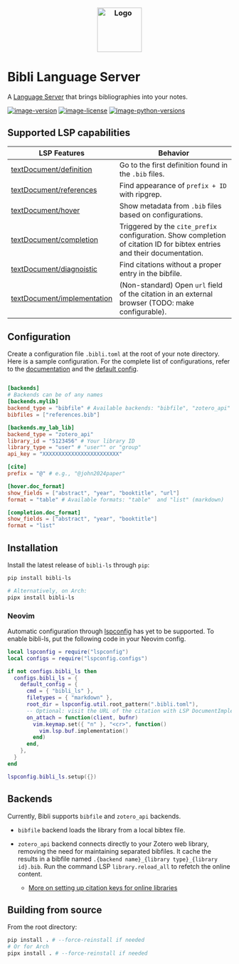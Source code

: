 <h3 align="center">
  <img
    src="https://raw.githubusercontent.com/kha-dinh/bibli-ls/main/docs/logo.jpeg"
    width="100"
    alt="Logo"
  /><br />
</h3>

# Bibli Language Server

A [Language Server](https://microsoft.github.io/language-server-protocol/) that brings bibliographies into your notes.

[![image-version](https://img.shields.io/pypi/v/bibli-ls.svg)](https://python.org/pypi/bibli-ls)
[![image-license](https://img.shields.io/pypi/l/bibli-ls.svg)](https://python.org/pypi/bibli-ls)
[![image-python-versions](https://img.shields.io/badge/python->=3.8-blue)](https://python.org/pypi/bibli-ls)

## Supported LSP capabilities

| LSP Features                                                                                                                                           | Behavior                                                                                                                 |
| ------------------------------------------------------------------------------------------------------------------------------------------------------ | ------------------------------------------------------------------------------------------------------------------------ |
| [textDocument/definition](https://microsoft.github.io/language-server-protocol/specifications/lsp/3.17/specification/#textDocument_definition)         | Go to the first definition found in the `.bib` files.                                                                    |
| [textDocument/references](https://microsoft.github.io/language-server-protocol/specifications/lsp/3.17/specification/#textDocument_references)         | Find appearance of `prefix + ID` with ripgrep.                                                                           |
| [textDocument/hover](https://microsoft.github.io/language-server-protocol/specifications/lsp/3.17/specification/#textDocument_hover)                   | Show metadata from `.bib` files based on configurations.                                                                 |
| [textDocument/completion](https://microsoft.github.io/language-server-protocol/specifications/lsp/3.17/specification/#textDocument_completion)         | Triggered by the `cite_prefix` configuration. Show completion of citation ID for bibtex entries and their documentation. |
| [textDocument/diagnoistic](https://microsoft.github.io/language-server-protocol/specifications/lsp/3.17/specification/#textDocument_completion)        | Find citations without a proper entry in the bibfile.                                                                    |
| [textDocument/implementation](https://microsoft.github.io/language-server-protocol/specifications/lsp/3.17/specification/#textDocument_implementation) | (Non-standard) Open `url` field of the citation in an external browser (TODO: make configurable).                        |

## Configuration

Create a configuration file `.bibli.toml` at the root of your note directory. Here is a sample configuration. For the complete list of configurations, refer to the [documentation](/docs/configurations.md) and the [default config](/docs/default-config.toml).

```toml

[backends]
# Backends can be of any names
[backends.mylib]
backend_type = "bibfile" # Available backends: "bibfile", "zotero_api"
bibfiles = ["references.bib"]

[backends.my_lab_lib]
backend_type = "zotero_api"
library_id = "5123456" # Your library ID
library_type = "user" # "user"" or "group"
api_key = "XXXXXXXXXXXXXXXXXXXXXXXX"

[cite]
prefix = "@" # e.g., "@john2024paper"

[hover.doc_format]
show_fields = ["abstract", "year", "booktitle", "url"]
format = "table" # Available formats: "table"  and "list" (markdown)

[completion.doc_format]
show_fields = ["abstract", "year", "booktitle"]
format = "list"

```

## Installation

Install the latest release of `bibli-ls` through `pip`:

```bash
pip install bibli-ls

# Alternatively, on Arch:
pipx install bibli-ls
```

### Neovim

Automatic configuration through [lspconfig]() has yet to be supported. To enable bibli-ls, put the following code in your Neovim config.

```lua
local lspconfig = require("lspconfig")
local configs = require("lspconfig.configs")

if not configs.bibli_ls then
  configs.bibli_ls = {
    default_config = {
      cmd = { "bibli_ls" },
      filetypes = { "markdown" },
      root_dir = lspconfig.util.root_pattern(".bibli.toml"),
      -- Optional: visit the URL of the citation with LSP DocumentImplementation
      on_attach = function(client, bufnr)
        vim.keymap.set({ "n" }, "<cr>", function()
          vim.lsp.buf.implementation()
        end)
      end,
    },
  }
end

lspconfig.bibli_ls.setup({})
```

## Backends

Currently, Bibli supports `bibfile` and `zotero_api` backends.

- `bibfile` backend loads the library from a local bibtex file.

- `zotero_api` backend connects directly to your Zotero web library, removing the need for maintaining separated bibfiles. It cache the results in a bibfile named `.{backend name}_{library type}_{library id}.bib`. Run the command LSP `library.reload_all` to refetch the online content.

  - [More on setting up citation keys for online libraries](/docs/custom-cite-keys.md)

## Building from source

From the root directory:

```bash
pip install . # --force-reinstall if needed
# Or for Arch
pipx install . # --force-reinstall if needed


```
